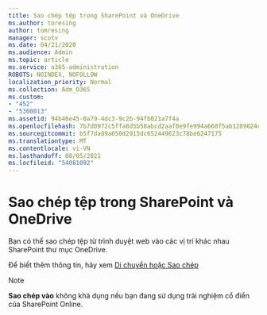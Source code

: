 ```yaml
---
title: Sao chép tệp trong SharePoint và OneDrive
ms.author: toresing
author: tomresing
manager: scotv
ms.date: 04/21/2020
ms.audience: Admin
ms.topic: article
ms.service: o365-administration
ROBOTS: NOINDEX, NOFOLLOW
localization_priority: Normal
ms.collection: Adm_O365
ms.custom:
- "452"
- "5300013"
ms.assetid: 94b46e45-0a79-4dc3-9c2b-94fb021a7f4a
ms.openlocfilehash: 7b7d0972c5ffa8d5b58abcd2aaf0e9fe994a668f5a61289024c98f0cc0242547
ms.sourcegitcommit: b5f7da89a650d2915dc652449623c78be6247175
ms.translationtype: MT
ms.contentlocale: vi-VN
ms.lasthandoff: 08/05/2021
ms.locfileid: "54081092"
---
```

# <a name="copy-files-in-sharepoint-and-onedrive"></a>Sao chép tệp trong SharePoint và OneDrive

Bạn có thể sao chép tệp từ trình duyệt web vào các vị trí khác nhau SharePoint thư mục OneDrive.

Để biết thêm thông tin, hãy xem [Di chuyển hoặc Sao chép](https://support.microsoft.com/office/00e2f483-4df3-46be-a861-1f5f0c1a87bc)

> [!NOTE]
> **Sao chép vào** không khả dụng nếu bạn đang sử dụng trải nghiệm cổ điển của SharePoint Online.
